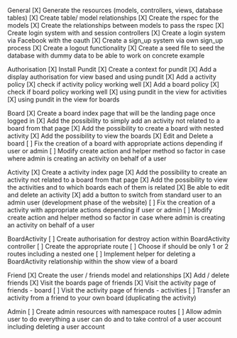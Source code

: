 General
[X] Generate the resources (models, controllers, views, database tables)
[X] Create table/ model relationships
[X] Create the rspec for the models
[X] Create the relationships between models to pass the rspec
[X] Create login system with and session controllers
[X] Create a login system via Facebook with the oauth
[X] Create a sign_up system via own sign_up process
[X] Create a logout functionality
[X] Create a seed file to seed the database with dummy data to be able to work on concrete example

Authorisation
[X] Install Pundit
[X] Create a context for pundit
[X] Add a display authorisation for view based and using pundit
[X] Add a activity policy
[X] check if activity policy working well
[X] Add a board policy
[X] check if board policy working well
[X] using pundit in the view for activities
[X] using pundit in the view for boards

Board
[X] Create a board index page that will be the landing page once logged in
  [X] Add the possibility to simply add an activity not related to a board from that page
  [X] Add the possibility to create a board with nested activity
  [X] Add the possibility to view the boards
[X] Edit and Delete a board
[ ] Fix the creation of a board with appropriate actions depending if user or admin
[ ] Modify create action and helper method so factor in case where admin is creating an activity on behalf of a user

Activity
[X] Create a activity index page
  [X] Add the possibility to create an activity not related to a board from that page
  [X] Add the possibility to view the activities and to which boards each of them is related
  [X] Be able to edit and delete an activity
[X] add a button to switch from standard user to an admin user (development phase of the website)
[ ] Fix the creation of a activity with appropriate actions depending if user or admin
[ ] Modify create action and helper method so factor in case where admin is creating an activity on behalf of a user

BoardActivity
[ ] Create authorisation for destroy action within BoardActivity controller
[ ] Create the appropriate route
  [ ] Choose if should be only 1 or 2 routes including a nested one
[ ] Implement helper for deleting a BoardActivity relationship within the show view of a board

Friend
[X] Create the user / friends model and relationships
[X] Add / delete friends
[X] Visit the boards page of friends
[X] Visit the activity page of friends - board
[ ] Visit the activity page of friends - activities
[ ] Transfer an activity from a friend to your own board (duplicating the activity)

Admin
[ ] Create admin resources with namespace routes
[ ] Allow admin user to do everything a user can do and to take control of a user account including deleting a user account
